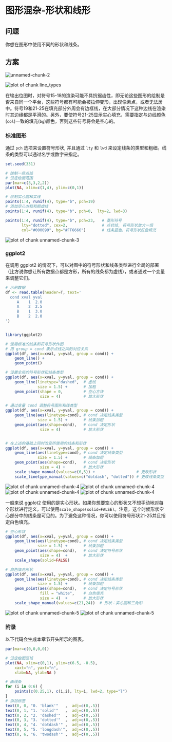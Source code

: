 # 图形混杂-形状和线形
## 问题
你想在图形中使用不同的形状和线条。
## 方案
![unnamed-chunk-2](http://www.cookbook-r.com/Graphs/Shapes_and_line_types/figure/unnamed-chunk-2-1.png)

![plot of chunk line_types](http://www.cookbook-r.com/Graphs/Shapes_and_line_types/figure/line_types-1.png)

在输出位图时，对符号15-18的渲染可能不具抗锯齿性，即无论这些图形的绘制是否来自同一个平台，这些符号都有可能会被拉伸变形，出现像素点，或者无法居中。符号19和21-25在填充部分外周会有边框线，在大部分情况下这种边线在渲染时其边缘都是平滑的。另外，要使符号21-25显示实心填充，需要指定与边线颜色(`col`)一致的填充(`bg`)颜色，否则这些符号将会是空心的。

### 标准图形
通过  `pch` 选项来设置符号形状, 并且通过 `lty` 和 `lwd` 来设定线条的类型和粗细。线条的类型可以通过名字或数字来指定。

```r
set.seed(331)

# 绘制一些点线
# 设定绘画范围
par(mar=c(3,3,2,2))
plot(NA, xlim=c(1,4), ylim=c(0,1))

# 绘制实心圆和实线
points(1:4, runif(4), type="b", pch=19)
# 添加空心方框和粗虚线
points(1:4, runif(4), type="b", pch=0,  lty=2, lwd=3)

points(1:4, runif(4), type="b", pch=23,   # 菱形符号
       lty="dotted", cex=2,               # 点状线, 符号形状放大一倍
       col="#000099", bg="#FF6666")       # 线条蓝色，符号形状红色填充

```
![plot of chunk unnamed-chunk-3](http://www.cookbook-r.com/Graphs/Shapes_and_line_types/figure/unnamed-chunk-3-1.png)

### ggplot2

在调用 ggplot2 的情况下，可以对图中的符号形状和线条类型进行全局的部署（比方说你想让所有数据点都是方形，所有的线条都为虚线），或者通过一个变量来调整它们。

```r
# 示例数据
df <- read.table(header=T, text='
  cond xval yval
     A    1  2.0
     A    2  2.5
     B    1  3.0
     B    2  2.0
')


library(ggplot2)

# 使用标准的线条和符号形状作图
# 用 group = cond 表示点线之间的对应关系
ggplot(df, aes(x=xval, y=yval, group = cond)) +
    geom_line() +
    geom_point()

# 设置全局的符号形状和线条类型
ggplot(df, aes(x=xval, y=yval, group = cond)) +
    geom_line(linetype="dashed",  # 虚线
              size = 1.5) +       # 加粗
    geom_point(shape = 0,         # 空心方块
               size = 4)          # 放大形状

# 通过变量 cond 调整符号图形和线类型
ggplot(df, aes(x=xval, y=yval, group = cond)) +
    geom_line(aes(linetype=cond), # cond 决定线条类型
              size = 1.5) +       # 线条加粗
    geom_point(aes(shape=cond),   # cond 决定形状
               size = 4)          # 放大形状


# 在上述的基础上同时改变所使用的线条和形状
ggplot(df, aes(x=xval, y=yval, group = cond)) +
    geom_line(aes(linetype=cond), # cond 决定线条类型
              size = 1.5) +       # 线条加粗
    geom_point(aes(shape=cond),   # cond 决定形状
               size = 4) +        # 放大形状
    scale_shape_manual(values=c(6,5)) +                  # 更改形状
    scale_linetype_manual(values=c("dotdash", "dotted")) # 更改线条类型
```

![plot of chunk unnamed-chunk-4](http://www.cookbook-r.com/Graphs/Shapes_and_line_types/figure/unnamed-chunk-4-1.png)
![plot of chunk unnamed-chunk-4](http://www.cookbook-r.com/Graphs/Shapes_and_line_types/figure/unnamed-chunk-4-2.png)
![plot of chunk unnamed-chunk-4](http://www.cookbook-r.com/Graphs/Shapes_and_line_types/figure/unnamed-chunk-4-3.png)
![plot of chunk unnamed-chunk-4](http://www.cookbook-r.com/Graphs/Shapes_and_line_types/figure/unnamed-chunk-4-4.png)

一般来说 ggplot2 使用的是实心形状。如果你想要空心的形状又不想手动地对每个形状进行定义，可以使用`scale_shape(solid=FALSE)`。注意，这个时候形状空心部分中的线条是可见的。为了避免这种情况，你可以使用符号形状21-25并且指定白色填充。

```r
# 空心形状
ggplot(df, aes(x=xval, y=yval, group = cond)) +
    geom_line(aes(linetype=cond), # cond 决定线条类型
              size = 1.5) +       # 线条加粗
    geom_point(aes(shape=cond),   # cond 决定符号形状
               size = 4)  +       # 放大形状
    scale_shape(solid=FALSE)

# 白色填充形状
ggplot(df, aes(x=xval, y=yval, group = cond)) +
    geom_line(aes(linetype=cond), # cond 决定线条类型
              size = 1.5) +       # 线条加粗
    geom_point(aes(shape=cond),   # cond 决定符号形状
               fill = "white",    # 白色填充
               size = 4)  +       # 放大形状
    scale_shape_manual(values=c(21,24))  # 形状：实心圆和三角形
```
![plot of chunk unnamed-chunk-5](http://www.cookbook-r.com/Graphs/Shapes_and_line_types/figure/unnamed-chunk-5-1.png)
![plot of chunk unnamed-chunk-5](http://www.cookbook-r.com/Graphs/Shapes_and_line_types/figure/unnamed-chunk-5-2.png)

### 附录

以下代码会生成本章节开头所示的图表。

```r
par(mar=c(0,0,0,0))

# 设定绘图区域
plot(NA, xlim=c(0,1), ylim=c(6.5, -0.5),
    xaxt="n", yaxt="n",
    xlab=NA, ylab=NA )

# 画线条
for (i in 0:6) {
    points(c(0.25,1), c(i,i), lty=i, lwd=2, type="l")
}
# 添加标签
text(0, 0, "0. 'blank'"   ,  adj=c(0,.5))
text(0, 1, "1. 'solid'"   ,  adj=c(0,.5))
text(0, 2, "2. 'dashed'"  ,  adj=c(0,.5))
text(0, 3, "3. 'dotted'"  ,  adj=c(0,.5))
text(0, 4, "4. 'dotdash'" ,  adj=c(0,.5))
text(0, 5, "5. 'longdash'",  adj=c(0,.5))
text(0, 6, "6. 'twodash'" ,  adj=c(0,.5))
```

